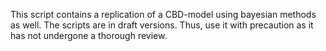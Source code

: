 This script contains a replication of a CBD-model using bayesian methods as well.
The scripts are in draft versions. Thus, use it with precaution as it has not undergone a thorough review.
